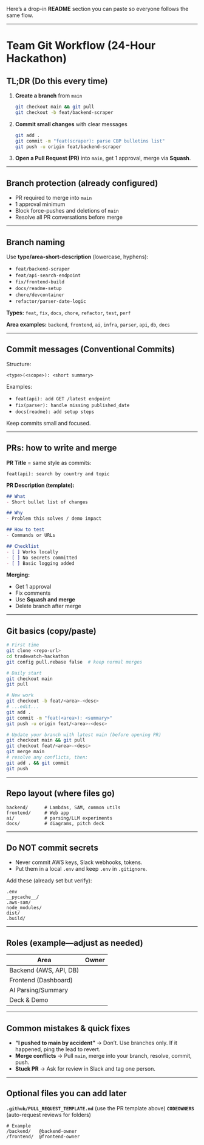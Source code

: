 Here’s a drop-in **README** section you can paste so everyone follows the same flow.

---

# Team Git Workflow (24-Hour Hackathon)

## TL;DR (Do this every time)

1. **Create a branch** from `main`

   ```bash
   git checkout main && git pull
   git checkout -b feat/backend-scraper
   ```
2. **Commit small changes** with clear messages

   ```bash
   git add .
   git commit -m "feat(scraper): parse CBP bulletins list"
   git push -u origin feat/backend-scraper
   ```
3. **Open a Pull Request (PR)** into `main`, get 1 approval, merge via **Squash**.

---

## Branch protection (already configured)

* PR required to merge into `main`
* 1 approval minimum
* Block force-pushes and deletions of `main`
* Resolve all PR conversations before merge

---

## Branch naming

Use **type/area-short-description** (lowercase, hyphens):

* `feat/backend-scraper`
* `feat/api-search-endpoint`
* `fix/frontend-build`
* `docs/readme-setup`
* `chore/devcontainer`
* `refactor/parser-date-logic`

**Types:** `feat`, `fix`, `docs`, `chore`, `refactor`, `test`, `perf`

**Area examples:** `backend`, `frontend`, `ai`, `infra`, `parser`, `api`, `db`, `docs`

---

## Commit messages (Conventional Commits)

Structure:

```
<type>(<scope>): <short summary>
```

Examples:

* `feat(api): add GET /latest endpoint`
* `fix(parser): handle missing published_date`
* `docs(readme): add setup steps`

Keep commits small and focused.

---

## PRs: how to write and merge

**PR Title** = same style as commits:

```
feat(api): search by country and topic
```

**PR Description (template):**

```markdown
## What
- Short bullet list of changes

## Why
- Problem this solves / demo impact

## How to test
- Commands or URLs

## Checklist
- [ ] Works locally
- [ ] No secrets committed
- [ ] Basic logging added
```

**Merging:**

* Get 1 approval
* Fix comments
* Use **Squash and merge**
* Delete branch after merge

---

## Git basics (copy/paste)

```bash
# First time
git clone <repo-url>
cd tradewatch-hackathon
git config pull.rebase false  # keep normal merges

# Daily start
git checkout main
git pull

# New work
git checkout -b feat/<area>-<desc>
# ...edit...
git add .
git commit -m "feat(<area>): <summary>"
git push -u origin feat/<area>-<desc>

# Update your branch with latest main (before opening PR)
git checkout main && git pull
git checkout feat/<area>-<desc>
git merge main
# resolve any conflicts, then:
git add . && git commit
git push
```

---

## Repo layout (where files go)

```
backend/      # Lambdas, SAM, common utils
frontend/     # Web app
ai/           # parsing/LLM experiments
docs/         # diagrams, pitch deck
```

---

## Do NOT commit secrets

* Never commit AWS keys, Slack webhooks, tokens.
* Put them in a local `.env` and keep `.env` in `.gitignore`.

Add these (already set but verify):

```
.env
__pycache__/
.aws-sam/
node_modules/
dist/
.build/
```

---

## Roles (example—adjust as needed)

| Area                   | Owner  |
| ---------------------- | ------ |
| Backend (AWS, API, DB) | <name> |
| Frontend (Dashboard)   | <name> |
| AI Parsing/Summary     | <name> |
| Deck & Demo            | <name> |

---

## Common mistakes & quick fixes

* **“I pushed to main by accident”** → Don’t. Use branches only. If it happened, ping the lead to revert.
* **Merge conflicts** → Pull `main`, merge into your branch, resolve, commit, push.
* **Stuck PR** → Ask for review in Slack and tag one person.

---

## Optional files you can add later

**`.github/PULL_REQUEST_TEMPLATE.md`** (use the PR template above)
**`CODEOWNERS`** (auto-request reviews for folders)

```
# Example
/backend/   @backend-owner
/frontend/  @frontend-owner
```
